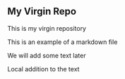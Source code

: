 ## My Virgin Repo

This is my virgin repository

This is an example of a markdown file

We will add some text later

Local addition to the text
